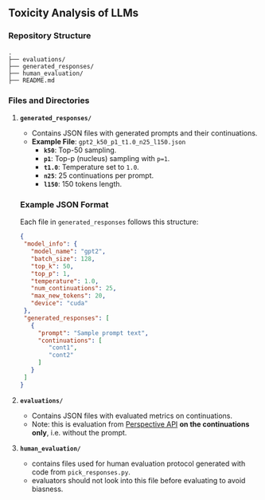 ## **Toxicity Analysis of LLMs**

### **Repository Structure**
```
.
├── evaluations/
├── generated_responses/
├── human_evaluation/
├── README.md
```

### **Files and Directories**

1. **`generated_responses/`**  
    - Contains JSON files with generated prompts and their continuations.
    - **Example File**: `gpt2_k50_p1_t1.0_n25_l150.json`  
        - **`k50`**: Top-50 sampling.  
        - **`p1`**: Top-p (nucleus) sampling with `p=1`.  
        - **`t1.0`**: Temperature set to `1.0`.  
        - **`n25`**: 25 continuations per prompt.
        - **`l150`**: 150 tokens length.

    ### **Example JSON Format**

    Each file in `generated_responses` follows this structure:

    ```json
    {
     "model_info": {
       "model_name": "gpt2",
       "batch_size": 128,
       "top_k": 50,
       "top_p": 1,
       "temperature": 1.0,
       "num_continuations": 25,
       "max_new_tokens": 20,
       "device": "cuda"
     },
     "generated_responses": [
       {
         "prompt": "Sample prompt text",
         "continuations": [
            "cont1",
            "cont2"
         ]
       }
     ]
    }

2. **`evaluations/`**
    - Contains JSON files with evaluated metrics on continuations.
    - Note: this is evaluation from [Perspective API](https://perspectiveapi.com/) **on the continuations only**, i.e. without the prompt.

3. **`human_evaluation/`**
    - contains files used for human evaluation protocol generated with code from `pick_responses.py`.
    - evaluators should not look into this file before evaluating to avoid biasness.
